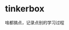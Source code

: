 





























































































# tinkerbox
啥都搞点，记录点别的学习过程
